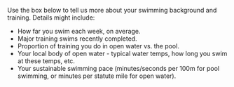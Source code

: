 Use the box below to tell us more about your swimming background and training. Details might include:

- How far you swim each week, on average.
- Major training swims recently completed.
- Proportion of training you do in open water vs. the pool.
- Your local body of open water - typical water temps, how long you swim at these temps, etc.
- Your sustainable swimming pace (minutes/seconds per 100m for pool swimming, or minutes per statute mile for open water).
